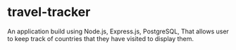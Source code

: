 # travel-tracker
An application build using Node.js, Express.js, PostgreSQL, That allows user to keep track of countries that they have visited to display them.
